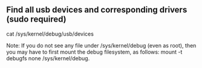 
## Find all usb devices and corresponding drivers (sudo required)
cat /sys/kernel/debug/usb/devices

Note: If you do not see any file under /sys/kernel/debug (even as root), then you may have to first mount the debug filesystem, as follows: mount -t debugfs none /sys/kernel/debug.